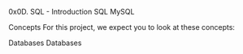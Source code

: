 0x0D. SQL - Introduction
SQL MySQL

Concepts
For this project, we expect you to look at these concepts:

Databases
Databases